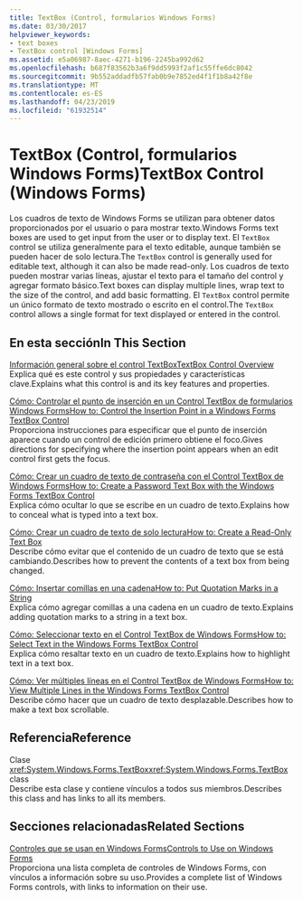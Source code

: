 ```yaml
---
title: TextBox (Control, formularios Windows Forms)
ms.date: 03/30/2017
helpviewer_keywords:
- text boxes
- TextBox control [Windows Forms]
ms.assetid: e5a06987-8aec-4271-b196-2245ba992d62
ms.openlocfilehash: b687f83562b3a6f9dd5993f2af1c55ffe6dc8042
ms.sourcegitcommit: 9b552addadfb57fab0b9e7852ed4f1f1b8a42f8e
ms.translationtype: MT
ms.contentlocale: es-ES
ms.lasthandoff: 04/23/2019
ms.locfileid: "61932514"
---
```

# <a name="textbox-control-windows-forms"></a><span data-ttu-id="e3e35-102">TextBox (Control, formularios Windows Forms)</span><span class="sxs-lookup"><span data-stu-id="e3e35-102">TextBox Control (Windows Forms)</span></span>
<span data-ttu-id="e3e35-103">Los cuadros de texto de Windows Forms se utilizan para obtener datos proporcionados por el usuario o para mostrar texto.</span><span class="sxs-lookup"><span data-stu-id="e3e35-103">Windows Forms text boxes are used to get input from the user or to display text.</span></span> <span data-ttu-id="e3e35-104">El `TextBox` control se utiliza generalmente para el texto editable, aunque también se pueden hacer de solo lectura.</span><span class="sxs-lookup"><span data-stu-id="e3e35-104">The `TextBox` control is generally used for editable text, although it can also be made read-only.</span></span> <span data-ttu-id="e3e35-105">Los cuadros de texto pueden mostrar varias líneas, ajustar el texto para el tamaño del control y agregar formato básico.</span><span class="sxs-lookup"><span data-stu-id="e3e35-105">Text boxes can display multiple lines, wrap text to the size of the control, and add basic formatting.</span></span> <span data-ttu-id="e3e35-106">El `TextBox` control permite un único formato de texto mostrado o escrito en el control.</span><span class="sxs-lookup"><span data-stu-id="e3e35-106">The `TextBox` control allows a single format for text displayed or entered in the control.</span></span>  
  
## <a name="in-this-section"></a><span data-ttu-id="e3e35-107">En esta sección</span><span class="sxs-lookup"><span data-stu-id="e3e35-107">In This Section</span></span>  
 [<span data-ttu-id="e3e35-108">Información general sobre el control TextBox</span><span class="sxs-lookup"><span data-stu-id="e3e35-108">TextBox Control Overview</span></span>](textbox-control-overview-windows-forms.md)  
 <span data-ttu-id="e3e35-109">Explica qué es este control y sus propiedades y características clave.</span><span class="sxs-lookup"><span data-stu-id="e3e35-109">Explains what this control is and its key features and properties.</span></span>  
  
 [<span data-ttu-id="e3e35-110">Cómo: Controlar el punto de inserción en un Control TextBox de formularios Windows Forms</span><span class="sxs-lookup"><span data-stu-id="e3e35-110">How to: Control the Insertion Point in a Windows Forms TextBox Control</span></span>](how-to-control-the-insertion-point-in-a-windows-forms-textbox-control.md)  
 <span data-ttu-id="e3e35-111">Proporciona instrucciones para especificar que el punto de inserción aparece cuando un control de edición primero obtiene el foco.</span><span class="sxs-lookup"><span data-stu-id="e3e35-111">Gives directions for specifying where the insertion point appears when an edit control first gets the focus.</span></span>  
  
 [<span data-ttu-id="e3e35-112">Cómo: Crear un cuadro de texto de contraseña con el Control TextBox de Windows Forms</span><span class="sxs-lookup"><span data-stu-id="e3e35-112">How to: Create a Password Text Box with the Windows Forms TextBox Control</span></span>](how-to-create-a-password-text-box-with-the-windows-forms-textbox-control.md)  
 <span data-ttu-id="e3e35-113">Explica cómo ocultar lo que se escribe en un cuadro de texto.</span><span class="sxs-lookup"><span data-stu-id="e3e35-113">Explains how to conceal what is typed into a text box.</span></span>  
  
 [<span data-ttu-id="e3e35-114">Cómo: Crear un cuadro de texto de solo lectura</span><span class="sxs-lookup"><span data-stu-id="e3e35-114">How to: Create a Read-Only Text Box</span></span>](how-to-create-a-read-only-text-box-windows-forms.md)  
 <span data-ttu-id="e3e35-115">Describe cómo evitar que el contenido de un cuadro de texto que se está cambiando.</span><span class="sxs-lookup"><span data-stu-id="e3e35-115">Describes how to prevent the contents of a text box from being changed.</span></span>  
  
 [<span data-ttu-id="e3e35-116">Cómo: Insertar comillas en una cadena</span><span class="sxs-lookup"><span data-stu-id="e3e35-116">How to: Put Quotation Marks in a String</span></span>](how-to-put-quotation-marks-in-a-string-windows-forms.md)  
 <span data-ttu-id="e3e35-117">Explica cómo agregar comillas a una cadena en un cuadro de texto.</span><span class="sxs-lookup"><span data-stu-id="e3e35-117">Explains adding quotation marks to a string in a text box.</span></span>  
  
 [<span data-ttu-id="e3e35-118">Cómo: Seleccionar texto en el Control TextBox de Windows Forms</span><span class="sxs-lookup"><span data-stu-id="e3e35-118">How to: Select Text in the Windows Forms TextBox Control</span></span>](how-to-select-text-in-the-windows-forms-textbox-control.md)  
 <span data-ttu-id="e3e35-119">Explica cómo resaltar texto en un cuadro de texto.</span><span class="sxs-lookup"><span data-stu-id="e3e35-119">Explains how to highlight text in a text box.</span></span>  
  
 [<span data-ttu-id="e3e35-120">Cómo: Ver múltiples líneas en el Control TextBox de Windows Forms</span><span class="sxs-lookup"><span data-stu-id="e3e35-120">How to: View Multiple Lines in the Windows Forms TextBox Control</span></span>](how-to-view-multiple-lines-in-the-windows-forms-textbox-control.md)  
 <span data-ttu-id="e3e35-121">Describe cómo hacer que un cuadro de texto desplazable.</span><span class="sxs-lookup"><span data-stu-id="e3e35-121">Describes how to make a text box scrollable.</span></span>  
  
## <a name="reference"></a><span data-ttu-id="e3e35-122">Referencia</span><span class="sxs-lookup"><span data-stu-id="e3e35-122">Reference</span></span>  
 <span data-ttu-id="e3e35-123">Clase <xref:System.Windows.Forms.TextBox></span><span class="sxs-lookup"><span data-stu-id="e3e35-123"><xref:System.Windows.Forms.TextBox> class</span></span>  
 <span data-ttu-id="e3e35-124">Describe esta clase y contiene vínculos a todos sus miembros.</span><span class="sxs-lookup"><span data-stu-id="e3e35-124">Describes this class and has links to all its members.</span></span>  
  
## <a name="related-sections"></a><span data-ttu-id="e3e35-125">Secciones relacionadas</span><span class="sxs-lookup"><span data-stu-id="e3e35-125">Related Sections</span></span>  
 [<span data-ttu-id="e3e35-126">Controles que se usan en Windows Forms</span><span class="sxs-lookup"><span data-stu-id="e3e35-126">Controls to Use on Windows Forms</span></span>](controls-to-use-on-windows-forms.md)  
 <span data-ttu-id="e3e35-127">Proporciona una lista completa de controles de Windows Forms, con vínculos a información sobre su uso.</span><span class="sxs-lookup"><span data-stu-id="e3e35-127">Provides a complete list of Windows Forms controls, with links to information on their use.</span></span>
